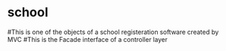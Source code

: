 # school
#This is one of the objects of a school registeration software created by MVC
#This is the Facade interface of a controller layer
